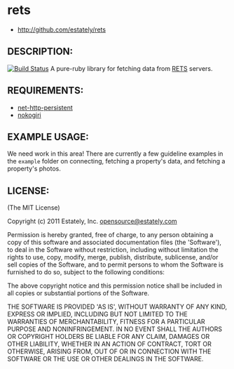 # rets

* http://github.com/estately/rets

## DESCRIPTION:

[![Build Status](https://secure.travis-ci.org/estately/rets.png?branch=master)](http://travis-ci.org/estately/rets)
A pure-ruby library for fetching data from [RETS] servers.

[RETS]: http://www.rets.org

## REQUIREMENTS:

* [net-http-persistent]
* [nokogiri]

[net-http-persistent]: http://seattlerb.rubyforge.org/net-http-persistent/
[nokogiri]: http://nokogiri.org

## EXAMPLE USAGE:

We need work in this area! There are currently a few guideline examples in the `example` folder on connecting, fetching a property's data, and fetching a property's photos.
 
## LICENSE:

(The MIT License)

Copyright (c) 2011 Estately, Inc. <opensource@estately.com>

Permission is hereby granted, free of charge, to any person obtaining
a copy of this software and associated documentation files (the
'Software'), to deal in the Software without restriction, including
without limitation the rights to use, copy, modify, merge, publish,
distribute, sublicense, and/or sell copies of the Software, and to
permit persons to whom the Software is furnished to do so, subject to
the following conditions:

The above copyright notice and this permission notice shall be included
in all copies or substantial portions of the Software.

THE SOFTWARE IS PROVIDED 'AS IS', WITHOUT WARRANTY OF ANY KIND,
EXPRESS OR IMPLIED, INCLUDING BUT NOT LIMITED TO THE WARRANTIES OF
MERCHANTABILITY, FITNESS FOR A PARTICULAR PURPOSE AND NONINFRINGEMENT.
IN NO EVENT SHALL THE AUTHORS OR COPYRIGHT HOLDERS BE LIABLE FOR ANY
CLAIM, DAMAGES OR OTHER LIABILITY, WHETHER IN AN ACTION OF CONTRACT,
TORT OR OTHERWISE, ARISING FROM, OUT OF OR IN CONNECTION WITH THE
SOFTWARE OR THE USE OR OTHER DEALINGS IN THE SOFTWARE.
